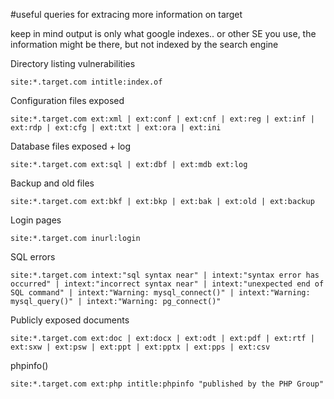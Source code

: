 #useful queries for extracing more information on target 

keep in mind output is only what google indexes.. or other SE you use, the information might be there, but not indexed by the search engine


Directory listing vulnerabilities
~~~~~~~~~~~~~~
site:*.target.com intitle:index.of
~~~~~~~~~~~~~~
Configuration files exposed
~~~~~~~~~~~~~~
site:*.target.com ext:xml | ext:conf | ext:cnf | ext:reg | ext:inf | ext:rdp | ext:cfg | ext:txt | ext:ora | ext:ini
~~~~~~~~~~~~~~
Database files exposed + log
~~~~~~~~~~~~~~
site:*.target.com ext:sql | ext:dbf | ext:mdb ext:log
~~~~~~~~~~~~~~
Backup and old files
~~~~~~~~~~~~~~
site:*.target.com ext:bkf | ext:bkp | ext:bak | ext:old | ext:backup
~~~~~~~~~~~~~~
Login pages
~~~~~~~~~~~~~~
site:*.target.com inurl:login
~~~~~~~~~~~~~~
SQL errors
~~~~~~~~~~~~~~
site:*.target.com intext:"sql syntax near" | intext:"syntax error has occurred" | intext:"incorrect syntax near" | intext:"unexpected end of SQL command" | intext:"Warning: mysql_connect()" | intext:"Warning: mysql_query()" | intext:"Warning: pg_connect()"
~~~~~~~~~~~~~~
Publicly exposed documents
~~~~~~~~~~~~~~
site:*.target.com ext:doc | ext:docx | ext:odt | ext:pdf | ext:rtf | ext:sxw | ext:psw | ext:ppt | ext:pptx | ext:pps | ext:csv
~~~~~~~~~~~~~~
phpinfo()
~~~~~~~~~~~~~~
site:*.target.com ext:php intitle:phpinfo "published by the PHP Group"
~~~~~~~~~~~~~~
